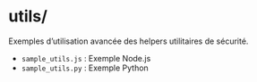 # utils/

Exemples d’utilisation avancée des helpers utilitaires de sécurité.

- `sample_utils.js` : Exemple Node.js
- `sample_utils.py` : Exemple Python
